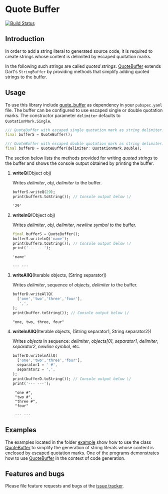 # Quote Buffer
[![Build Status](https://travis-ci.com/simphotonics/quote_buffer.svg?branch=master)](https://travis-ci.com/simphotonics/quote_buffer)

## Introduction

In order to add a string literal to generated source code, it is required
to create strings whose content is delimited by escaped quotation marks.

In the following such strings are called *quoted strings*. [QuoteBuffer]
extends Dart's `StringBuffer` by providing methods that simplify
adding quoted strings to the buffer.

## Usage

To use this library include [quote_buffer] as dependency in your `pubspec.yaml` file.
The buffer can be configured to use escaped single or double quotation marks. The constructor parameter `delimiter` defaults
to `QuotationMark.Single`.
```Dart
/// QuoteBuffer with escaped single quotation mark as string delimiter.
final bufferS = QuoteBuffer();

/// QuoteBuffer with escaped double quotation mark as string delimiter.
final bufferD = QuoteBuffer(delimiter: QuotationMark.Double);
```

The section below lists the methods provided for writing *quoted strings* to the
buffer and shows the console output obtained by printing the buffer.
1. **writeQ**(Object obj)

    Writes *delimiter*, *obj*, *delimiter* to the buffer.
    ```Dart
    bufferS.writeQ(29);
    print(bufferS.toString()); // Console output below \/
    ```
    ```Console
    '29'
    ```

2. **writelnQ**(Object obj)

    Writes *delimiter*, *obj*, *delimiter*, *newline symbol* to the buffer.
    ```Dart
    final bufferS = QuoteBuffer();
    bufferS.writelnQ('name');
    print(bufferS.toString()); // Console output below \/
    print('--- ---');
    ```
    ```Console
    'name'

    --- ---
    ```
3. **writeAllQ**(Iterable objects, [String separator])

    Writes *delimiter*, sequence of *objects*, *delimiter* to the buffer.
    ```Dart
    bufferD.writeAllQ(
      ['one','two','three','four'],
       ',',
    );
    print(buffer.toString()); // Console output below \/
    ```
    ```Console
    "one, two, three, four"
    ```

4. **writelnAllQ**(Iterable objects, {String separator1, String separator2})

    Writes *objects* in sequence: *delimiter*, *objects[0]*, *separator1*, *delimiter*, *separator2*, *newline symbol*, etc.
    ```Dart
    bufferD.writelnAllQ(
      ['one','two','three','four'],
      separator1 = ' #',
      separator2 = ',',
    );
    print(bufferD.toString()); // Console output below \/
    print('--- ---');
    ```
    ```Console
     "one #",
     "two #",
     "three #",
     "four"

     --- ---
    ```

## Examples

The examples located in the folder [example] show how to use the class [QuoteBuffer] to simplify the generation of string literals whose content is enclosed by escaped quotation marks. One of the programs demonstrates how to use [QuoteBuffer] in the context of code generation.

## Features and bugs

Please file feature requests and bugs at the [issue tracker].

[issue tracker]: https://github.com/simphotonics/quote_buffer/issues
[code_builder]: https://pub.dev/packages/code_builder
[example]: example
[QuoteBuffer]: https://pub.dev/packages/quote_buffer
[quote_buffer]: https://pub.dev/packages/quote_buffer